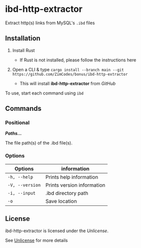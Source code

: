 # ibd-http-extractor
Extract http(s) links from MySQL's `.ibd` files

## Installation

1. Install Rust
    * If Rust is not installed, please follow the instructions here
2. Open a CLI & type 
`cargo install --branch main --git https://github.com/ZimCodes/bonus/ibd-http-extractor`
    
    * This will install **ibd-http-extractor** from *GitHub*

To use, start each command using `ibd` 

## Commands
### Positional

***Paths...***

The file path(s) of the .ibd file(s).

### Options

|Options|information|
|-------|-------------|
|`-h, --help`|Prints help information|
|`-V, --version`| Prints version information|
|`-i, --input`|.ibd directory path|
|`-o`|Save location|

## License
ibd-http-extractor is licensed under the *Unlicense*.

See [Unlicense](https://github.com/ZimCodes/bonus/blob/main/LICENSE) for more details

